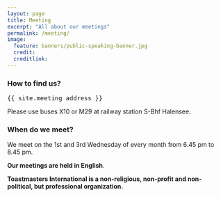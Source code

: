 ```yaml
---
layout: page
title: Meeting
excerpt: "All about our meetings"
permalink: /meeting/
image:
  feature: banners/public-speaking-banner.jpg
  credit:
  creditlink:
---
```


### How to find us?

<pre>
{{ site.meeting_address }}
</pre>

Please use buses X10 or M29 at railway station S-Bhf Halensee.

### When do we meet?

We meet on the 1st and 3rd Wednesday of every month from 6.45 pm to 8.45 pm.

**Our meetings are held in English**.

**Toastmasters International is a non-religious, non-profit and non-political, but professional organization.**
